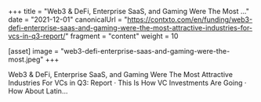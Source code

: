 +++
title = "Web3 & DeFi, Enterprise SaaS, and Gaming Were The Most ..."
date = "2021-12-01"
canonicalUrl = "https://contxto.com/en/funding/web3-defi-enterprise-saas-and-gaming-were-the-most-attractive-industries-for-vcs-in-q3-report/"
fragment = "content"
weight = 10

[asset]
    image = "web3-defi-enterprise-saas-and-gaming-were-the-most.jpeg"
+++

Web3 & DeFi, Enterprise SaaS, and Gaming Were The Most Attractive 
Industries For VCs in Q3: Report · This Is How VC Investments Are Going · 
How About Latin...
